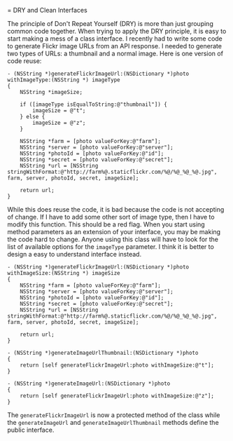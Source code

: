 = DRY and Clean Interfaces

The principle of Don't Repeat Yourself (DRY) is more than just grouping common code together. When trying to apply the DRY principle, it is easy to start making a mess of a class interface. I recently had to write some code to generate Flickr image URLs from an API response. I needed to generate two types of URLs: a thumbnail and a normal image. Here is one version of code reuse:

```
- (NSString *)generateFlickrImageUrl:(NSDictionary *)photo withImageType:(NSString *) imageType
{
    NSString *imageSize;

    if ([imageType isEqualToString:@"thumbnail"]) {
        imageSize = @"t";
    } else {
        imageSize = @"z";
    }

    NSString *farm = [photo valueForKey:@"farm"];
    NSString *server = [photo valueForKey:@"server"];
    NSString *photoId = [photo valueForKey:@"id"];
    NSString *secret = [photo valueForKey:@"secret"];
    NSString *url = [NSString stringWithFormat:@"http://farm%@.staticflickr.com/%@/%@_%@_%@.jpg", farm, server, photoId, secret, imageSize];
    
    return url;
}
```

While this does reuse the code, it is bad because the code is not accepting of change. If I have to add some other sort of image type, then I have to modify this function. This should be a red flag. When you start using method parameters as an extension of your interface, you may be making the code hard to change. Anyone using this class will have to look for the list of available options for the `imageType` parameter. I think it is better to design a easy to understand interface instead.

```
- (NSString *)generateFlickrImageUrl:(NSDictionary *)photo withImageSize:(NSString *) imageSize
{
    NSString *farm = [photo valueForKey:@"farm"];
    NSString *server = [photo valueForKey:@"server"];
    NSString *photoId = [photo valueForKey:@"id"];
    NSString *secret = [photo valueForKey:@"secret"];
    NSString *url = [NSString stringWithFormat:@"http://farm%@.staticflickr.com/%@/%@_%@_%@.jpg", farm, server, photoId, secret, imageSize];
    
    return url;
}

- (NSString *)generateImageUrlThumbnail:(NSDictionary *)photo
{
    return [self generateFlickrImageUrl:photo withImageSize:@"t"];
}

- (NSString *)generateImageUrl:(NSDictionary *)photo
{
    return [self generateFlickrImageUrl:photo withImageSize:@"z"];
}
```

The `generateFlickrImageUrl` is now a protected method of the class while the `generateImageUrl` and `generateImageUrlThumbnail` methods define the public interface.
